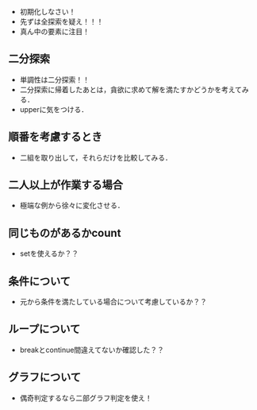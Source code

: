  - 初期化しなさい！
 - 先ずは全探索を疑え！！！
 - 真ん中の要素に注目！
 
 ## 二分探索
 - 単調性は二分探索！！
 - 二分探索に帰着したあとは，貪欲に求めて解を満たすかどうかを考えてみる．
 - upperに気をつける．
 
## 順番を考慮するとき
 - 二組を取り出して，それらだけを比較してみる．
 
## 二人以上が作業する場合
 - 極端な例から徐々に変化させる．

## 同じものがあるかcount
 - setを使えるか？？

## 条件について
 - 元から条件を満たしている場合について考慮しているか？？

## ループについて
 - breakとcontinue間違えてないか確認した？？

## グラフについて
 - 偶奇判定するなら二部グラフ判定を使え！
